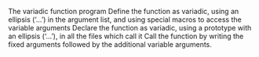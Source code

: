 The variadic function program
Define the function as variadic, using an ellipsis (‘…’) in the argument list, and using special macros to access the variable arguments
Declare the function as variadic, using a prototype with an ellipsis (‘…’), in all the files which call it
Call the function by writing the fixed arguments followed by the additional variable arguments.
